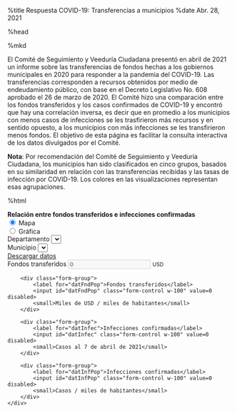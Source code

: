 %title Respuesta COVID-19: Transferencias a municipios
%date Abr. 28, 2021

%head

<script type="module" src="script.js"></script>

%mkd

El Comité de Seguimiento y Veeduría Ciudadana presentó en abril de 2021 un informe sobre las transferencias de fondos hechas a los gobiernos municipales en 2020 para responder a la pandemia del COVID-19. Las transferencias corresponden a recursos obtenidos por medio de endeudamiento público, con base en el Decreto Legislativo No. 608 aprobado el 26 de marzo de 2020. El Comité hizo una comparación entre los fondos transferidos y los casos confirmados de COVID-19 y encontró que hay una correlación inversa, es decir que en promedio a los municipios con menos casos de infecciones se les trasfirieron más recursos y en sentido opuesto, a los municipios con más infecciones se les transfirieron menos fondos. El objetivo de esta página es facilitar la consulta interactiva de los datos divulgados por el Comité.

**Nota**: Por recomendación del Comité de Seguimiento y Veeduría Ciudadana, los municipios han sido clasificados en cinco grupos, basados en su similaridad en relación con las transferencias recibidas y las tasas de infección por COVID-19. Los colores en las visualizaciones representan esas agrupaciones. 

%html

<div>
  <strong>Relación entre fondos transferidos e infecciones confirmadas</strong>
</div>

<div class="grid">
    <div>
        <input type="radio" id="radmap" name="fig" checked>
        <label for="radmap">Mapa</label>
    </div>
    <div>
        <input type="radio" id="radplt" name="fig">
        <label for="radplt">Gráfica</label>
    </div>
</div>


<div id="mapinffnd"></div>
<div id="pltinffnd"></div>

<div class="grid">
    <div>
        <div class="form-group">
            <label for="seldep">Departamento</label>
            <select id="seldep" class="form-control w-100"></select>
        </div>
        <div class="form-group">
            <label for="selmun">Municipio</label>
            <select id="selmun" class="form-control w-100"></select>
        </div>
        <div>
            <a href="./data.zip">Descargar datos</a>
        </div>
    </div>
    <div>
        <div class="form-group">
            <label for="datTransf">Fondos transferidos</label>
            <input id="datTransf" class="form-control w-100" value=0 disabled>
            <small>USD</small>
        </div>

        <div class="form-group">
            <label for="datFndPop">Fondos transferidos</label>
            <input id="datFndPop" class="form-control w-100" value=0 disabled>
            <small>Miles de USD / miles de habitantes</small>
        </div>

        <div class="form-group">
            <label for="datInfec">Infecciones confirmadas</label>
            <input id="datInfec" class="form-control w-100" value=0 disabled>
            <small>Casos al 7 de abril de 2021</small>
        </div>

        <div class="form-group">
            <label for="datInfPop">Infecciones confirmadas</label>
            <input id="datInfPop" class="form-control w-100" value=0 disabled>
            <small>Casos / miles de habitantes</small>
        </div>
    </div>
</div>


